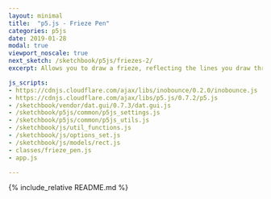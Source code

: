 ```yaml
---
layout: minimal
title:  "p5.js - Frieze Pen"
categories: p5js
date: 2019-01-28
modal: true
viewport_noscale: true
next_sketch: /sketchbook/p5js/friezes-2/
excerpt: Allows you to draw a frieze, reflecting the lines you draw through a horizontal line, and repeating off to the right.

js_scripts:
- https://cdnjs.cloudflare.com/ajax/libs/inobounce/0.2.0/inobounce.js
- https://cdnjs.cloudflare.com/ajax/libs/p5.js/0.7.2/p5.js
- /sketchbook/vendor/dat.gui/0.7.3/dat.gui.js
- /sketchbook/p5js/common/p5js_settings.js
- /sketchbook/p5js/common/p5js_utils.js
- /sketchbook/js/util_functions.js
- /sketchbook/js/options_set.js
- /sketchbook/js/models/rect.js
- classes/frieze_pen.js
- app.js

---
```


{% include_relative README.md %}


